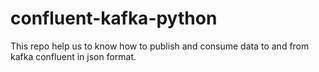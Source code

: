 # confluent-kafka-python


This repo help us to know how to publish and consume data to and from kafka confluent in json format.



